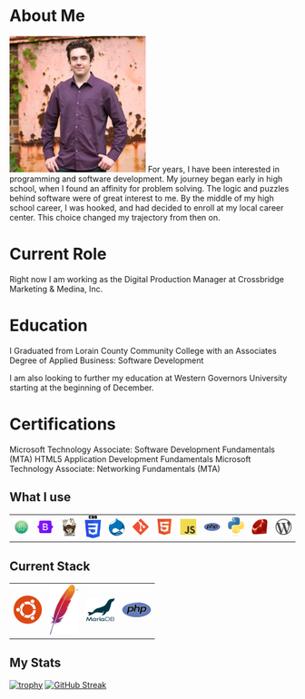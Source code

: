 # About Me
<img src="me.jpg" alt="Spencer Lynch" width="240px"/>
For years, I have been interested in programming and software development. My journey began early in high school, when I found an affinity for problem solving. The logic and puzzles behind software were of great interest to me. By the middle of my high school career, I was hooked, and had decided to enroll at my local career center. This choice changed my trajectory from then on. 

# Current Role
Right now I am working as the Digital Production Manager at Crossbridge Marketing & Medina, Inc.

# Education
I Graduated from Lorain County Community College with an Associates Degree of Applied Business: Software Development

I am also looking to further my education at Western Governors University starting at the beginning of December.

# Certifications
Microsoft Technology Associate: Software Development Fundamentals (MTA)
HTML5 Application Development Fundamentals
Microsoft Technology Associate: Networking Fundamentals (MTA)

## What I use

<table>
  <tr>
    <td><img src="atom-logo.png" alt="Atom" width="50px"/></td>
    <td><img src="bootstrap-logo.png" alt="Bootstrap" width="50px"/>
    <td><img src="composer-logo.png" alt="Composer" width="50px"/>
    <td><img src="css-logo.png" alt="CSS" width="50px"/>
    <td><img src="drupal-logo.png" alt="Drupal" width="50px"/></td>
    <td><img src="git-logo.png" alt="Git" width="50px"/></td>
    <td><img src="html5-logo.png" alt="HTML5" width="50px"/></td>
    <td><img src="javascript-logo.png" alt="Javascript" width="50px"/>
    <td><img src="php.logo.png" alt="PHP" width="50px"/></td>
    <td><img src="python-logo.png" alt="Python" width="50px"/></td>
    <td><img src="ruby-logo.png" alt="Ruby" width="50px"/></td>
    <td><img src="wordpress.logo.png" alt="WordPress" width="50px"/></td>
  </tr>
</table>

## Current Stack

<table>
  <tr>
    <td><img src="ubuntu-logo.png" alt="Ubuntu" width="50px"/></td>
    <td><img src="apache-logo.png" alt="Apache" width="50px"/>
    <td><img src="mariadb-logo.png" alt="Maria DB" width="50px"/>
    <td><img src="php.logo.png" alt="PHP" width="50px"/></td>
  </tr>
</table>

## My Stats
[![trophy](https://github-profile-trophy.vercel.app/?username=SpenceDog&theme=onedark)](https://github.com/ryo-ma/github-profile-trophy)
[![GitHub Streak](https://github-readme-streak-stats.herokuapp.com?user=SpenceDog&theme=tokyonight&border_radius=3&date_format=M%20j%5B%2C%20Y%5D)](https://git.io/streak-stats)
